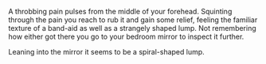 A throbbing pain pulses from the middle of your forehead. Squinting through the
pain you reach to rub it and gain some relief, feeling the familiar texture of
a band-aid as well as a strangely shaped lump. Not remembering how either got
there you go to your bedroom mirror to inspect it further.

Leaning into the mirror it seems to be a spiral-shaped lump.

